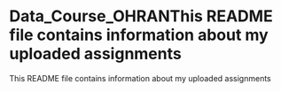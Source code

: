 # Data_Course_OHRANThis README file contains information about my uploaded assignments
This README file contains information about my uploaded assignments
